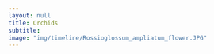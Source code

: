 ```yaml
---
layout: null
title: Orchids
subtitle:
image: "img/timeline/Rossioglossum_ampliatum_flower.JPG"
---
```

<p></p>
<p></p>
<p></p>
